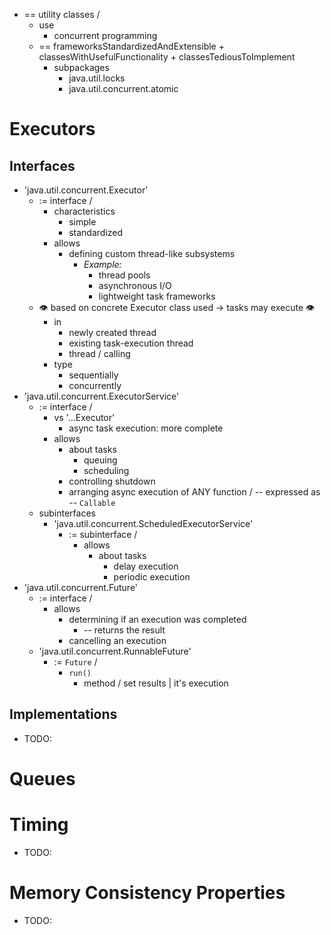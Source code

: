 * == utility classes /
  * use
    * concurrent programming
  * == frameworksStandardizedAndExtensible + classesWithUsefulFunctionality + classesTediousToImplement
    * subpackages
      * java.util.locks
      * java.util.concurrent.atomic

# Executors
## Interfaces
* 'java.util.concurrent.Executor'
  * := interface /
    * characteristics
      * simple
      * standardized
    * allows
      * defining custom thread-like subsystems
        * _Example:_
          * thread pools
          * asynchronous I/O
          * lightweight task frameworks
  * 👁️ based on concrete Executor class used -> tasks may execute 👁️
    * in
      * newly created thread
      * existing task-execution thread
      * thread / calling
    * type
      * sequentially
      * concurrently
* 'java.util.concurrent.ExecutorService'
  * := interface /
    * vs '...Executor'
      * async task execution: more complete
    * allows
      * about tasks
        * queuing
        * scheduling
      * controlling shutdown
      * arranging async execution of ANY function / -- expressed as -- `Callable`
  * subinterfaces
    * 'java.util.concurrent.ScheduledExecutorService'
      * := subinterface /
        * allows
          * about tasks
            * delay execution
            * periodic execution
* 'java.util.concurrent.Future'
  * := interface /
    * allows
      * determining if an execution was completed
        * -- returns the result
      * cancelling an execution
  * 'java.util.concurrent.RunnableFuture'
    * := `Future` /
      * `run()`
        * method / set results | it's execution

## Implementations
* TODO:

# Queues

# Timing
* TODO:


# Memory Consistency Properties
* TODO:

